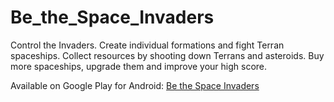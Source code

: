 # Be_the_Space_Invaders

Control the Invaders.
Create individual formations and fight Terran spaceships.
Collect resources by shooting down Terrans and asteroids.
Buy more spaceships, upgrade them and improve your high score.

 Available on Google Play for Android: [Be the Space Invaders](https://play.google.com/store/apps/details?id=com.WRB.Studio.BetheSpaceInvaders&hl=de&gl=US)

